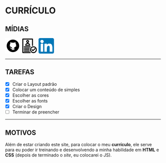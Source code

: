 # CURRÍCULO

## MÍDIAS

[![GitHub](./image/github50x50.png)](https://github.com/carvalhoh/) [![Currículo](./image/curriculo50x50.png)](https://carvalhoh.github.io/site/) [![LinkedIn](./image/linkedin50x50.png)](https://www.linkedin.com/in/carvalhohebert/)

***
## TAREFAS

- [x] Criar o Layout padrão
- [x] Colocar um conteúdo de simples
- [x] Escolher as cores
- [x] Escolher as fonts
- [x] Criar o Design
- [ ] Terminar de preencher
---


## MOTIVOS

Além de estar criando este site, para colocar o meu __currículo__, ele serve para eu poder ir treinando e desenvolvendo a minha habilidade em **HTML** e __CSS__ (depois de terminado o _site_, eu colocarei o JS).

